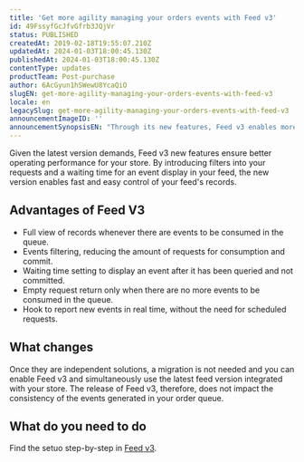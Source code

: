 ```yaml
---
title: 'Get more agility managing your orders events with Feed v3'
id: 49FssyfGcJfvGfrb3JQjVr
status: PUBLISHED
createdAt: 2019-02-18T19:55:07.210Z
updatedAt: 2024-01-03T18:00:45.130Z
publishedAt: 2024-01-03T18:00:45.130Z
contentType: updates
productTeam: Post-purchase
author: 6AcGyun1hSWewU8YcaQiO
slugEN: get-more-agility-managing-your-orders-events-with-feed-v3
locale: en
legacySlug: get-more-agility-managing-your-orders-events-with-feed-v3
announcementImageID: ''
announcementSynopsisEN: "Through its new features, Feed v3 enables more effective management of your feed's records."
---
```


Given the latest version demands, Feed v3 new features ensure better operating performance for your store. By introducing filters into your requests and a waiting time for an event display in your feed, the new version enables fast and easy control of your feed's records.

## Advantages of Feed V3

- Full view of records whenever there are events to be consumed in the queue.
- Events filtering, reducing the amount of requests for consumption and commit.
- Waiting time setting to display an event after it has been queried and not committed.
- Empty request return only when there are no more events to be consumed in the queue.
- Hook to report new events in real time, without the need for scheduled requests.

## What changes

Once they are independent solutions, a migration is not needed and you can enable Feed v3 and simultaneously use the latest feed version integrated with your store. The release of Feed v3, therefore, does not impact the consistency of the events generated in your order queue.

## What do you need to do

Find the setuo step-by-step in [Feed v3](https://developers.vtex.com/docs/guides/orders-feed).

